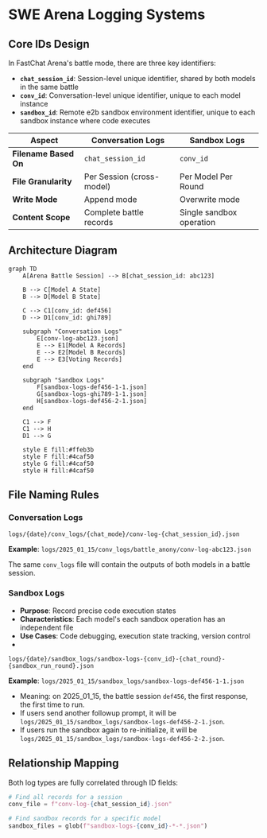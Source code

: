 # SWE Arena Logging Systems

## Core IDs Design

In FastChat Arena's battle mode, there are three key identifiers:

- **`chat_session_id`**: Session-level unique identifier, shared by both models in the same battle
- **`conv_id`**: Conversation-level unique identifier, unique to each model instance
- **`sandbox_id`**: Remote e2b sandbox environment identifier, unique to each sandbox instance where code executes

| Aspect | Conversation Logs | Sandbox Logs |
|--------|-------------------|--------------|
| **Filename Based On** | `chat_session_id` | `conv_id` |
| **File Granularity** | Per Session (cross-model) | Per Model Per Round |
| **Write Mode** | Append mode | Overwrite mode |
| **Content Scope** | Complete battle records | Single sandbox operation |

## Architecture Diagram

```mermaid
graph TD
    A[Arena Battle Session] --> B[chat_session_id: abc123]
    
    B --> C[Model A State]
    B --> D[Model B State]
    
    C --> C1[conv_id: def456]
    D --> D1[conv_id: ghi789]
    
    subgraph "Conversation Logs"
        E[conv-log-abc123.json]
        E --> E1[Model A Records]
        E --> E2[Model B Records]
        E --> E3[Voting Records]
    end
    
    subgraph "Sandbox Logs"
        F[sandbox-logs-def456-1-1.json]
        G[sandbox-logs-ghi789-1-1.json]
        H[sandbox-logs-def456-2-1.json]
    end
    
    C1 --> F
    C1 --> H
    D1 --> G
    
    style E fill:#ffeb3b
    style F fill:#4caf50
    style G fill:#4caf50
    style H fill:#4caf50
```

## File Naming Rules

### Conversation Logs
```
logs/{date}/conv_logs/{chat_mode}/conv-log-{chat_session_id}.json
```
**Example**: `logs/2025_01_15/conv_logs/battle_anony/conv-log-abc123.json`

The same `conv_logs` file will contain the outputs of both models in a battle session.

### Sandbox Logs

- **Purpose**: Record precise code execution states
- **Characteristics**: Each model's each sandbox operation has an independent file
- **Use Cases**: Code debugging, execution state tracking, version control
- 
```
logs/{date}/sandbox_logs/sandbox-logs-{conv_id}-{chat_round}-{sandbox_run_round}.json
```
**Example**: `logs/2025_01_15/sandbox_logs/sandbox-logs-def456-1-1.json`
- Meaning: on 2025_01_15, the battle session `def456`, the first response, the first time to run.
- If users send another followup prompt, it will be `logs/2025_01_15/sandbox_logs/sandbox-logs-def456-2-1.json`.
- If users run the sandbox again to re-initialize, it will be `logs/2025_01_15/sandbox_logs/sandbox-logs-def456-2-2.json`.

## Relationship Mapping

Both log types are fully correlated through ID fields:

```python
# Find all records for a session
conv_file = f"conv-log-{chat_session_id}.json"

# Find sandbox records for a specific model
sandbox_files = glob(f"sandbox-logs-{conv_id}-*-*.json")
```
